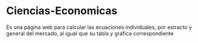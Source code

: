# Ciencias-Economicas
Es una página web para calcular las ecuaciones individuales, por estracto y general del mercado, al igual que su tabla y gráfica correspondiente
